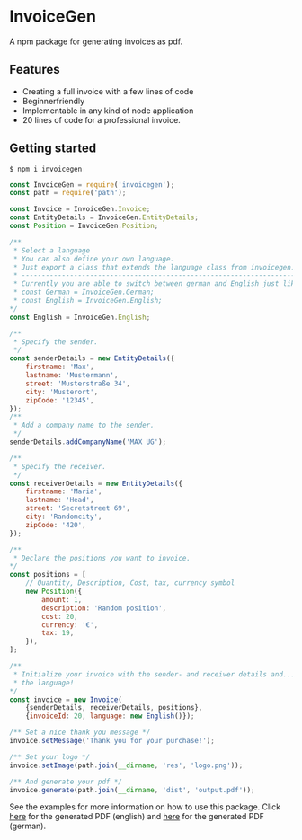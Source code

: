 # InvoiceGen

A npm package for generating invoices as pdf.

## Features
- Creating a full invoice with a few lines of code
- Beginnerfriendly
- Implementable in any kind of node application
- 20 lines of code for a professional invoice.
## Getting started

```
$ npm i invoicegen
```

```js
const InvoiceGen = require('invoicegen');
const path = require('path');

const Invoice = InvoiceGen.Invoice;
const EntityDetails = InvoiceGen.EntityDetails;
const Position = InvoiceGen.Position;

/**
 * Select a language
 * You can also define your own language.
 * Just export a class that extends the language class from invoicegen.
 * --------------------------------------------------------------------------
 * Currently you are able to switch between german and English just like this.
 * const German = InvoiceGen.German;
 * const English = InvoiceGen.English;
*/
const English = InvoiceGen.English;

/**
 * Specify the sender.
 */
const senderDetails = new EntityDetails({
    firstname: 'Max',
    lastname: 'Mustermann',
    street: 'Musterstraße 34',
    city: 'Musterort',
    zipCode: '12345',
});
/**
 * Add a company name to the sender.
 */
senderDetails.addCompanyName('MAX UG');

/**
 * Specify the receiver.
 */
const receiverDetails = new EntityDetails({
    firstname: 'Maria',
    lastname: 'Head',
    street: 'Secretstreet 69',
    city: 'Randomcity',
    zipCode: '420',
});

/**
 * Declare the positions you want to invoice.
*/
const positions = [
    // Quantity, Description, Cost, tax, currency symbol
    new Position({
        amount: 1,
        description: 'Random position',
        cost: 20,
        currency: '€',
        tax: 19,
    }),
];

/**
 * Initialize your invoice with the sender- and receiver details and...
 * the language!
*/
const invoice = new Invoice(
    {senderDetails, receiverDetails, positions},
    {invoiceId: 20, language: new English()});

/** Set a nice thank you message */
invoice.setMessage('Thank you for your purchase!');

/** Set your logo */
invoice.setImage(path.join(__dirname, 'res', 'logo.png'));

/** And generate your pdf */
invoice.generate(path.join(__dirname, 'dist', 'output.pdf'));
```

See the examples for more information on how to use this package. Click [here][sampleE] for the generated PDF (english) and [here][sampleG] for the generated PDF (german).

[sampleE]: ./res/english.pdf
[sampleG]: ./res/german.pdf